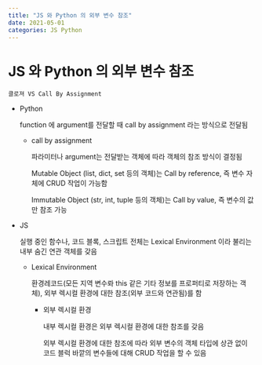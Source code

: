 ```yaml
---
title: "JS 와 Python 의 외부 변수 참조"
date: 2021-05-01
categories: JS Python
---
```


# JS 와 Python 의 외부 변수 참조

    클로져 VS Call By Assignment

- Python

  function 에 argument를 전달할 때 call by assignment 라는 방식으로 전달됨

  - call by assignment

    파라미터나 argument는 전달받는 객체에 따라 객체의 참조 방식이 결정됨

    Mutable Object (list, dict, set 등의 객체)는 Call by reference, 즉 변수 자체에 CRUD 작업이 가능함

    Immutable Object (str, int, tuple 등의 객체)는 Call by value, 즉 변수의 값만 참조 가능

- JS

  실행 중인 함수나, 코드 블록, 스크립트 전체는 Lexical Environment 이라 불리는 내부 숨긴 연관 객체를 갖음

  - Lexical Environment

    환경레코드(모든 지역 변수롸 this 같은 기타 정보를 프로퍼티로 저장하는 객체), 외부 렉시컬 환경에 대한 참조(외부 코드와 연관됨)를 함

    - 외부 렉시컬 환경

      내부 렉시컬 환경은 외부 렉시컬 환경에 대한 참조를 갖음

      외부 렉시컬 환경에 대한 참조에 따라 외부 변수의 객체 타입에 상관 없이 코드 블럭 바깥의 변수들에 대해 CRUD 작업을 할 수 있음
